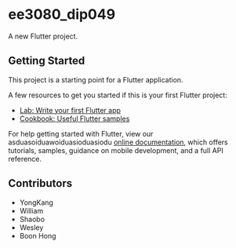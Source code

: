 # ee3080_dip049

A new Flutter project.

## Getting Started

This project is a starting point for a Flutter application.

A few resources to get you started if this is your first Flutter project:

- [Lab: Write your first Flutter app](https://flutter.dev/docs/get-started/codelab)
- [Cookbook: Useful Flutter samples](https://flutter.dev/docs/cookbook)

For help getting started with Flutter, view our asduasoiduawoiduasioduasiodu
[online documentation](https://flutter.dev/docs), which offers tutorials,
samples, guidance on mobile development, and a full API reference.

## Contributors
- YongKang
- William
- Shaobo
- Wesley
- Boon Hong